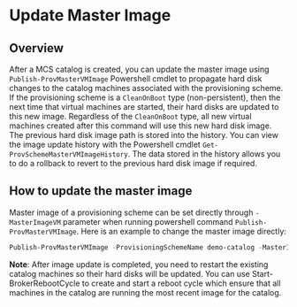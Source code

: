 # Update Master Image
## Overview
After a MCS catalog is created, you can update the master image using `Publish-ProvMasterVMImage` Powershell cmdlet to propagate hard disk changes to the catalog machines associated with the provisioning scheme. If the provisioning scheme is a `CleanOnBoot` type (non-persistent), then the next time that virtual machines are started, their hard disks are updated to this new image. Regardless of the `CleanOnBoot` type, all new virtual machines created after this command will use this new hard disk image. The previous hard disk image path is stored into the history. You can view the image update history with the Powershell cmdlet `Get-ProvSchemeMasterVMImageHistory`. The data stored in the history allows you to do a rollback to revert to the previous hard disk image if required.

## How to update the master image
Master image of a provisioning scheme can be set directly through `-MasterImageVM` parameter when running powershell command `Publish-ProvMasterVMImage`. Here is an example to change the master image directly:
```powershell
Publish-ProvMasterVMImage -ProvisioningSchemeName demo-catalog -MasterImageVM XDHyp:\HostingUnits\azure\image.folder\demorg.resourcegroup\masterimage1.snapshot
```
**Note**: After image update is completed, you need to restart the existing catalog machines so their hard disks will be updated. You can use Start-BrokerRebootCycle to create and start a reboot cycle which ensure that all machines in the catalog are running the most recent image for the catalog.